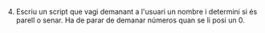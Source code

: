 4. Escriu un script que vagi demanant a l'usuari un nombre i determini si és parell o senar. Ha de parar de demanar números quan se li posi un 0.